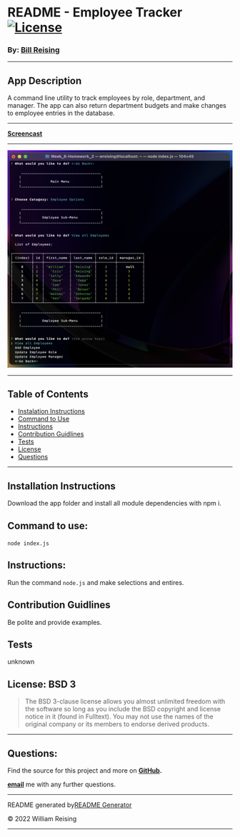 # README - Employee Tracker [![License](https://img.shields.io/badge/License-BSD_3--Clause-blue.svg)](https://opensource.org/licenses/BSD-3-Clause)

### By: [Bill Reising](#questions)

---

## App Description

A command line utility to track employees by role, department, and manager. The app can also return department budgets and make changes to employee entries in the database.

---

[**Screencast**](https://drive.google.com/file/d/1FLaOREmSs34-BBm1Y_CJ8TYrvE7LXM-Q/view)

---

![screenshot](./Assets/screen-shot_2022-03-23.png)

---

## Table of Contents
- [Instalation Instructions](#install)
- [Command to Use](#command)
- [Instructions](#instructions)
- [Contribution Guidlines](#contribution)
- [Tests](#tests)
- [License](#license)
- [Questions](#questions)

---

## Installation Instructions

Download the app folder and install all module dependencies with npm i.

## Command to use:

<code>node index.js</code>

## Instructions:

Run the command `node.js` and make selections and entires.

## Contribution Guidlines

Be polite and provide examples.

## Tests

unknown

## License: BSD 3

>The BSD 3-clause license allows you almost unlimited freedom with the software so long as you include the BSD copyright and license notice in it (found in Fulltext). You may not use the names of the original company or its members to endorse derived products.

---

## Questions:

Find the source for this project and more on **[GitHub](https://github.com/wreising).**

**[email](william@reising.dev)** me with any further questions.

---

README generated by[README Generator](https://github.com/wreising/Week_5-Homework_1)

© 2022 William Reising

---